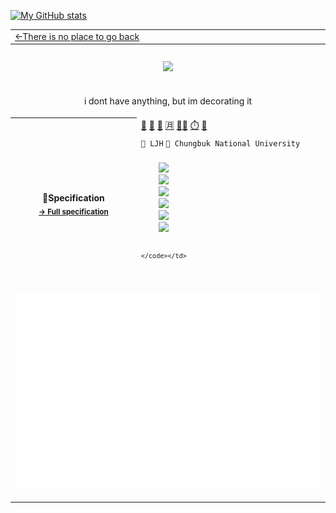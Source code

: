 <!--header-->
<table>
  <tr><td colspan="2"><a href="https://github.com/ChungGyeon">←There is no place to go back</a></td></tr>
  <tr><th colspan="2"><h3><img src=https://capsule-render.vercel.app/api?type=venom&color=gradient&height=300&section=header&text=Always%20learning&fontSize=90></h3></th></tr>
  <tr><td colspan="2" align="center"><p>i dont have anything, but im decorating it</p>
</td></tr>
  <tr>
    <th rowspan="3">Specification<br><sub><a href="metadata.yml">→ Full specification</a></sub></th>
    <td><a href="/source/plugins/screenshot/README.md" title="📸 Website screenshot">📸</a> <a href="/source/plugins/gists/README.md" title="🎫 Gists">🎫</a> <a href="/source/plugins/isocalendar/README.md" title="📅 Isometric commit calendar">📅</a> <a href="/source/plugins/languages/README.md" title="🈷️ Languages activity">🈷️</a> <a href="/source/plugins/lines/README.md" title="👨‍💻 Lines of code changed">👨‍💻</a> <a href="/source/plugins/pagespeed/README.md" title="⏱️ Google PageSpeed">⏱️</a> <a href="/source/plugins/traffic/README.md" title="🧮 Repositories traffic">🧮</a></td>
  </tr>
  <tr>
    <td><code>👤 LJH</code> <code>👥 Chungbuk National University</code></td>
  </tr>
  <tr>
    <td><code>
    <img src="https://img.shields.io/badge/C-FF0000?style=flat-square&logo=C&logoColor=white">
    <img src="https://img.shields.io/badge/C++-FF0000?style=flat-square&logo=C++&logoColor=white">
    <img src="https://img.shields.io/badge/Python-FF0000?style=flat-square&logo=Python&logoColor=white">
    <img src="https://img.shields.io/badge/MySQL-FF0000?style=flat-square&logo=MySQL&logoColor=white">
    <img src="https://img.shields.io/badge/Visual Studio-5C2D91?style=flat-square&logo=Visual Studio&logoColor=white"/>
    <img src="https://img.shields.io/badge/Visual Studio Code-007ACC?style=flat-square&logo=Visual Studio Code&logoColor=white"/>



      
    </code></td>
  </tr>
  <tr>
    <td colspan="2" align="center">
      <img src="https://github.com/lowlighter/metrics/blob/examples/metrics.terminal.svg" alt=""></img>
      <img width="900" height="1" alt="">
    </td>
  </tr>

<!--/header-->

[![My GitHub stats](https://github-readme-stats.vercel.app/api?username=ChungGyeon)](https://github.com/ChungGyeon/github-readme-stats)

